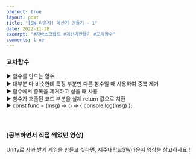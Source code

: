 ```yaml
---
project: true
layout: post
title: "[SW 라운지] 계산기 만들기 - 1"
date: 2022-11-28
excerpt: "#자바스크립트 #계산기만들기 #고차함수"
comments: true
---
```


### 고차함수 <br>
▶️ 함수를 만드는 함수 <br>
▶️ 대부분 다 비슷한데 특정 부분만 다른 함수일 때 사용하여 중복 제거 <br>
▶️ 함수에서 중복을 제거하고 싶을 때 사용 <br>
▶️ 함수가 호출된 코드 부분을 실제 return 값으로 치환 <br>
▶️ const func = (msg) => () => {  console.log(msg)  }; <br>
<br>
<br>

### [공부하면서 직접 찍었던 영상]

Unity로 사과 받기 게임을 만들고 싶다면, [제주대학교SW라운지](https://www.youtube.com/watch?v=k5qBvE4xjr0&list=PLkb1-AwKYLZb0vV-DPGhtk_wHmrtYnh1G&index=3) 영상을 참고하세요 !


